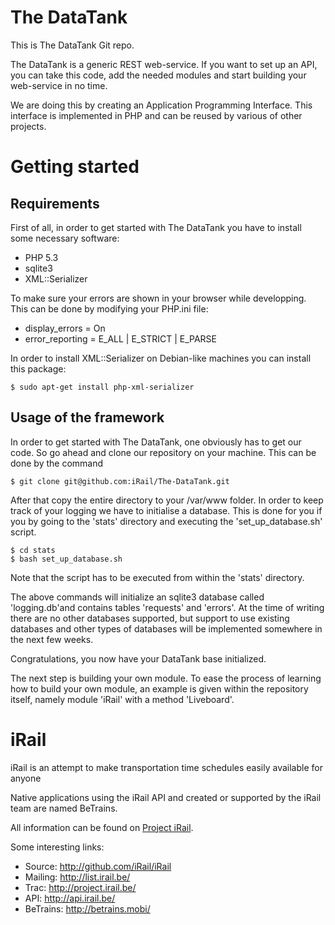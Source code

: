 # The DataTank #

This is The DataTank Git repo.

The DataTank is a generic REST web-service. If you want to set up an API, you can take this code, add the needed modules and start building your web-service in no time.

We are doing this by creating an Application Programming Interface. This interface is implemented in PHP and can be reused by various of other projects.

# Getting started #

## Requirements ##
First of all, in order to get started with The DataTank you have to install some necessary software:

* PHP 5.3
* sqlite3
* XML::Serializer

To make sure your errors are shown in your browser while developping. This can be done by modifying your PHP.ini file:

* display_errors = On	
* error_reporting = E_ALL | E_STRICT | E_PARSE

In order to install XML::Serializer on Debian-like machines you can install this package:

	$ sudo apt-get install php-xml-serializer 

## Usage of the framework ##

In order to get started with The DataTank, one obviously has to get our code.
So go ahead and clone our repository on your machine. This can be done by the command
      	
	$ git clone git@github.com:iRail/The-DataTank.git	

After that copy the entire directory to your /var/www folder.
In order to keep track of your logging we have to initialise a database. This is done for you if you by going to the 
'stats' directory and executing the 'set_up_database.sh' script.
	 
	$ cd stats
	$ bash set_up_database.sh

Note that the script has to be executed from within the 'stats' directory.

The above commands will initialize an sqlite3 database called 'logging.db'and contains tables 'requests' and 'errors'. At the time of writing
there are no other databases supported, but support to use existing databases and other types of databases will be implemented somewhere in the next few weeks. 

Congratulations, you now have your DataTank base initialized.

The next step is building your own module. To ease the process of learning how to build your own module, an example is given within the repository itself, namely module 'iRail' with a method
'Liveboard'. 
		    
# iRail #

iRail is an attempt to make transportation time schedules easily available for anyone

Native applications using the iRail API and created or supported by the iRail team are named BeTrains.

All information can be found on [Project iRail](http://project.irail.be/).

Some interesting links:

  * Source: <http://github.com/iRail/iRail>
  * Mailing: <http://list.irail.be/>
  * Trac: <http://project.irail.be/>
  * API: <http://api.irail.be/>
  * BeTrains: <http://betrains.mobi/>
